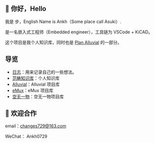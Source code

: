 ## 👋 你好，Hello

我是 步，English Name is Ankh（Some place call Asuki）.

是一名嵌入式工程师（Embedded engineer），工具链为 VSCode + KiCAD。

这个项目是我个人知识库，同时也是 [Plan Alluvial](./Alluvial%20Projects/Plan%20Alluvial/) 的一部分。

## 导览

- [日志](./日志/)：用来记录自己的一些想法。
- [范畴知识库](./范畴知识库/)：个人知识库
- [Alluvial](./Alluvial%20Projects/)：Alluvial 项目库
- [eMux](./eMux%20Projects/)：eMux 项目库
- [空无一物](./空无一物项目/)：空无一物项目库

## 👏 欢迎合作

email：changes729@163.com

WeChat： Ankh0729